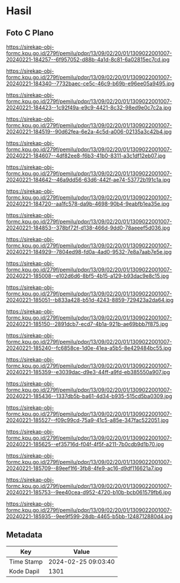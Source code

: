 # Hasil

## Foto C Plano

https://sirekap-obj-formc.kpu.go.id/279f/pemilu/pdpr/13/09/02/20/01/1309022001007-20240221-184257--6f957052-d88b-4a1d-8c81-6a02815ec7cd.jpg

https://sirekap-obj-formc.kpu.go.id/279f/pemilu/pdpr/13/09/02/20/01/1309022001007-20240221-184340--7732baec-ce5c-46c9-b69b-e96ee05a9495.jpg

https://sirekap-obj-formc.kpu.go.id/279f/pemilu/pdpr/13/09/02/20/01/1309022001007-20240221-184423--1c92f49a-e9c9-4421-8c32-98ed9e0c7c2a.jpg

https://sirekap-obj-formc.kpu.go.id/279f/pemilu/pdpr/13/09/02/20/01/1309022001007-20240221-184519--90d62fea-6e2a-4c5d-a006-02135a3c42b4.jpg

https://sirekap-obj-formc.kpu.go.id/279f/pemilu/pdpr/13/09/02/20/01/1309022001007-20240221-184607--4df82ee8-f6b3-41b0-8311-a3c1df12eb07.jpg

https://sirekap-obj-formc.kpu.go.id/279f/pemilu/pdpr/13/09/02/20/01/1309022001007-20240221-184642--46a9dd56-63d6-442f-ae74-53772b191c1a.jpg

https://sirekap-obj-formc.kpu.go.id/279f/pemilu/pdpr/13/09/02/20/01/1309022001007-20240221-184720--aa1fc578-da9b-4698-90b4-9eabfb1ea35e.jpg

https://sirekap-obj-formc.kpu.go.id/279f/pemilu/pdpr/13/09/02/20/01/1309022001007-20240221-184853--378bf72f-d138-466d-9dd0-78aeeef5d036.jpg

https://sirekap-obj-formc.kpu.go.id/279f/pemilu/pdpr/13/09/02/20/01/1309022001007-20240221-184929--7804ed98-fd0a-4ad0-9532-7e8a7aab7e5e.jpg

https://sirekap-obj-formc.kpu.go.id/279f/pemilu/pdpr/13/09/02/20/01/1309022001007-20240221-185008--e102d6d6-8bf5-4b15-a129-b93dac9e8c15.jpg

https://sirekap-obj-formc.kpu.go.id/279f/pemilu/pdpr/13/09/02/20/01/1309022001007-20240221-185051--b833a428-b51d-4243-8859-729423a2da64.jpg

https://sirekap-obj-formc.kpu.go.id/279f/pemilu/pdpr/13/09/02/20/01/1309022001007-20240221-185150--2891dcb7-ecd7-4b1a-921b-ae69bbb7f875.jpg

https://sirekap-obj-formc.kpu.go.id/279f/pemilu/pdpr/13/09/02/20/01/1309022001007-20240221-185240--fc6858ce-1d0e-41ea-a5b5-8e429484bc55.jpg

https://sirekap-obj-formc.kpu.go.id/279f/pemilu/pdpr/13/09/02/20/01/1309022001007-20240221-185359--e3039dac-d9e3-44ff-a9fd-eb385550a907.jpg

https://sirekap-obj-formc.kpu.go.id/279f/pemilu/pdpr/13/09/02/20/01/1309022001007-20240221-185436--1337db5b-ba61-4d34-b935-515cd5ba0309.jpg

https://sirekap-obj-formc.kpu.go.id/279f/pemilu/pdpr/13/09/02/20/01/1309022001007-20240221-185527--f09c99cd-75a9-41c5-a85e-347fac522051.jpg

https://sirekap-obj-formc.kpu.go.id/279f/pemilu/pdpr/13/09/02/20/01/1309022001007-20240221-185625--ef35716d-f04f-4f5f-a211-7b0cdb9d1b70.jpg

https://sirekap-obj-formc.kpu.go.id/279f/pemilu/pdpr/13/09/02/20/01/1309022001007-20240221-185709--89eef1f6-3fb8-4fe9-ac16-d9df116621a7.jpg

https://sirekap-obj-formc.kpu.go.id/279f/pemilu/pdpr/13/09/02/20/01/1309022001007-20240221-185753--9ee40cea-d952-4720-b10b-bcb061579fb6.jpg

https://sirekap-obj-formc.kpu.go.id/279f/pemilu/pdpr/13/09/02/20/01/1309022001007-20240221-185935--9ee9f599-28db-4465-b5bb-1248712880d4.jpg


## Metadata

| Key        | Value               |
| ---------- | ------------------- |
| Time Stamp | 2024-02-25 09:03:40 |
| Kode Dapil | 1301                |



